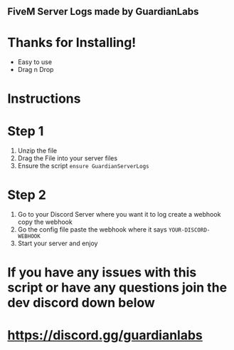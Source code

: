 ## FiveM Server Logs made by GuardianLabs
# Thanks for Installing! 

- Easy to use 
- Drag n Drop

# Instructions

# Step 1 

1. Unzip the file 
2. Drag the File into your server files
3. Ensure the script `ensure GuardianServerLogs`

# Step 2 

1. Go to your Discord Server where you want it to log create a webhook copy the webhook
2. Go the config file paste the webhook where it says `YOUR-DISCORD-WEBHOOK`
3. Start your server and enjoy

# If you have any issues with this script or have any questions join the dev discord down below
# https://discord.gg/guardianlabs
